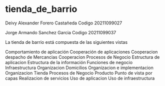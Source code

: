 # tienda_de_barrio
Deivy Alexander Forero Castañeda
Codigo 20211099027

Jorge Armando Sanchez Garcia
Codigo 20211099037

La tienda de barrio está compuesta de las siguientes vistas 

Comportamiento de aplicación
Cooperación de aplicaciones
Cooperacion despacho de Mercancias
Cooperacion Procesos de Negocio
Estructura de aplicacion
Estructura de la información 
Funciones de negocio
Infraestructura
Organizacion Domicilios
Organizacion e implementacion 
Organizacion Tienda
Procesos de Negocio
Producto
Punto de vista por capas
Realizacion de servicios
Uso de aplicacion 
Uso de infraestructura







